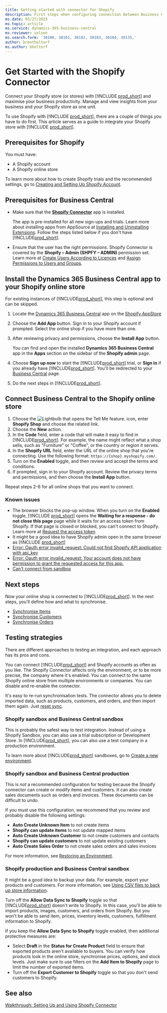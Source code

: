 ```yaml
---
title: Getting started with connector for Shopify
description: First steps when configuring connection between Business Central and Shopify
ms.date: 03/27/2023
ms.topic: article
ms.service: dynamics-365-business-central
ms.reviewer: solsen
ms.search.form: '30100, 30101, 30102, 30103, 30104, 30135,'
author: brentholtorf
ms.author: bholtorf
---
```


# Get Started with the Shopify Connector

Connect your Shopify store (or stores) with [!INCLUDE [prod_short](../includes/prod_short.md)] and maximise your business productivity. Manage and view insights from your business and your Shopify store as one unit.

To use Shopify with [!INCLUDE [prod_short](../includes/prod_short.md)], there are a couple of things you have to do first. This article serves as a guide to integrate your Shopify store with [!INCLUDE [prod_short](../includes/prod_short.md)].

## Prerequisites for Shopify

You must have:

- A Shopify account
- A Shopify online store

To learn more about how to create Shopify trials and the recommended settings, go to [Creating and Setting Up Shopify Account](shopify-account.md).

## Prerequisites for Business Central

- Make sure that the **[Shopify Connector](https://go.microsoft.com/fwlink/?linkid=2196238)** app is installed.

  The app is pre-installed for all new sign-ups and trials. Learn more about installing apps from AppSource at [Installing and Uninstalling Extensions](../ui-extensions-install-uninstall.md#install). Follow the steps listed below if you don't have [!INCLUDE[prod_short](../includes/prod_short.md)].

- Ensure that the user has the right permissions. Shopify Connector is covered by the **Shopify – Admin (SHPFY – ADMIN)** permission set. Learn more at [Create Users According to Licences](../ui-how-users-permissions.md) and [Assign Permissions to Users and Groups](../ui-define-granular-permissions.md).

## Install the Dynamics 365 Business Central app to your Shopify online store

For existing instances of [!INCLUDE[prod_short](../includes/prod_short.md)], this step is optional and can be skipped.

1. Locate the [Dynamics 365 Business Central](https://apps.shopify.com/dynamics-365-business-central) app on the [Shopify AppStore](https://apps.shopify.com/)
2. Choose the **Add App** button. Sign in to your Shopify account if prompted. Select the online shop if you have more than one.
3. After reviewing privacy and permissions, choose the **Install App** button.

   You can find and open the installed **Dynamics 365 Business Central** app in the **Apps** section on the sidebar of the **Shopify admin** page.
4. Choose **Sign up now** to start the [!INCLUDE[prod_short](../includes/prod_short.md)] trial, or **Sign in** if you already have [!INCLUDE[prod_short](../includes/prod_short.md)]. You'll be redirected to your [Business Central](https://businesscentral.dynamics.com) page.
5. Do the next steps in [!INCLUDE[prod_short](../includes/prod_short.md)].

## Connect Business Central to the Shopify online store

1. Choose the ![Lightbulb that opens the Tell Me feature.](../media/ui-search/search_small.png "Tell me what you want to do") icon, enter **Shopify Shop** and choose the related link.
2. Choose the **New** action.  
3. In the **Code** field, enter a code that will make it easy to find in [!INCLUDE[prod_short](../includes/prod_short.md)]. For example, the name might reflect what a shop sells, such as "Furniture" or "Coffee", or the country or region it serves.
4. In the **Shopify URL** field, enter the URL of the online shop that you're connecting. Use the following format: `https://{shop}.myshopify.com/`.
5. Turn on the **Enabled** toggle, and then review and accept the terms and conditions.
6. If prompted, sign in to your Shopify account. Review the privacy terms and permissions, and then choose the **Install App** button.

Repeat steps 2-6 for all online shops that you want to connect.

### Known issues

- The browser blocks the pop-up window. When you turn on the **Enabled** toggle, [!INCLUDE [prod_short](../includes/prod_short.md)] opens the **Waiting for a response - do not close this page** page while it waits for an access token from Shopify. If that page is closed or blocked, you can't connect to Shopify. Learn more at [Request the access token](troubleshoot.md#request-the-access-token)
- It might be a good idea to have Shopify admin open in the same browser as [!INCLUDE [prod_short](../includes/prod_short.md)]
- [Error: Oauth error invalid_request: Could not find Shopify API application with api_key](troubleshoot.md#error-oauth-error-invalid_request-could-not-find-shopify-api-application-with-api_key)
- [Error: Oauth error invalid_request: Your account does not have permission to grant the requested access for this app.](troubleshoot.md#error-oauth-error-invalid_request-your-account-does-not-have-permission-to-grant-the-requested-access-for-this-app)
- [Can't connect from sandbox](troubleshoot.md#verify-and-enable-permissions-to-make-http-requests-in-a-non-production-environment)

## Next steps

Now your online shop is connected to [!INCLUDE[prod_short](../includes/prod_short.md)]. In the next steps, you'll define how and what to synchronise.

- [Synchronise Items](synchronize-items.md)
- [Synchronise Customers](synchronize-customers.md)
- [Synchronise Orders](synchronize-orders.md)

## Testing strategies

There are different approaches to testing an integration, and each approach has its pros and cons.

You can connect [!INCLUDE[prod_short](../includes/prod_short.md)] and Shopify accounts as often as you like. The Shopify Connector affects only the environment, or to be more precise, the company where it's enabled. You can connect to the same Shopify online store from multiple environments or companies. You can disable and re-enable the connector.

It's easy to re-run synchronisation tests. The connector allows you to delete imported data, such as products, customers, and orders, and then import them again. Just [reset sync](troubleshoot.md#reset-sync).

### Shopify sandbox and Business Central sandbox

This is probably the safest way to test integration. Instead of using a Shopify Sandbox, you can also use a trial subscription or Development Store. In [!INCLUDE[prod_short](../includes/prod_short.md)], you can also use a test company in a production environment.

To learn more about [!INCLUDE[prod_short](../includes/prod_short.md)] sandboxes, go to [Create a new environment](/dynamics365/business-central/dev-itpro/administration/tenant-admin-center-environments#create-a-new-environment).

### Shopify sandbox and Business Central production

This is *not* a recommended configuration for testing because the Shopify connector can create or modify items and customers. It can also create sales documents such as orders and invoices. These documents can be difficult to undo.
 
If you must use this configuration, we recommend that you review and probably disable the following settings:

* **Auto Create Unknown Item** to not create items
* **Shopify can update items** to not update mapped items
* **Auto Create Unknown Customer** to not create customers and contacts
* **Shopify can update customers** to not update existing customers
* **Auto Create Sales Order** to not create sales orders and sales invoices

For more information, see [Restoring an Environment](/dynamics365/business-central/dev-itpro/administration/tenant-admin-center-backup-restore).

### Shopify production and Business Central sandbox

It might be a good idea to backup your data. For example, export your products and customers. For more information, see [Using CSV files to back up store information](https://help.shopify.com/en/manual/shopify-admin/duplicate-store#using-csv-files-to-back-up-store-information).

Turn off the **Allow Data Sync to Shopify** toggle so that [!INCLUDE[prod_short](../includes/prod_short.md)] doesn't write to Shopify. In this case, you'll be able to import products, images, customers, and orders from Shopify. But you won't be able to send item, prices, inventory levels, customers, fulfillment information to Shopify.

If you keep the **Allow Data Sync to Shopify** toggle enabled, then additional protective measures are:

*   Select **Draft** in the **Status for Create Product** field to ensure that exported products aren't available to buyers. You can verify how products look in the online store, synchronise prices, options, and stock levels. Just make sure to use filters on the **Add Item to Shopify** page to limit the number of exported items.
* Turn off the **Export Customer to Shopify** toggle so that you don't send customers to Shopify.

## See also

[Walkthrough: Setting Up and Using Shopify Connector](walkthrough-setting-up-and-using-shopify.md)  

